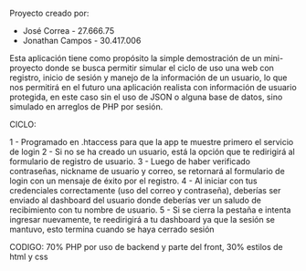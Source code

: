 Proyecto creado por:
- José Correa - 27.666.75
- Jonathan Campos - 30.417.006

Esta aplicación tiene como propósito la simple demostración de un mini-proyecto
donde se busca permitir simular el ciclo de uso una web con registro, inicio de sesión
y manejo de la información de un usuario, lo que nos permitirá en el futuro una aplicación
realista con información de usuario protegida, en este caso sin el uso de JSON o alguna
base de datos, sino simulado en arreglos de PHP por sesión.

CICLO:

1 - Programado en .htaccess para que la app te muestre primero el servicio de login
2 - Si no se ha creado un usuario, está la opción que te redirigirá al formulario de
    registro de usuario.
3 - Luego de haber verificado contraseñas, nickname de usuario y correo, se retornará
    al formulario de login con un mensaje de éxito por el registro.
4 - Al iniciar con tus credenciales correctamente (uso del correo y contraseña), deberías 
    ser enviado al dashboard del usuario donde deberías ver un saludo de recibimiento con tu nombre de usuario.
5 - Si se cierra la pestaña e intenta ingresar nuevamente, te reedirigirá a tu dashboard 
    ya que la sesión se mantuvo, esto termina cuando se haya cerrado sesión

CODIGO: 70% PHP por uso de backend y parte del front, 30% estilos de html y css